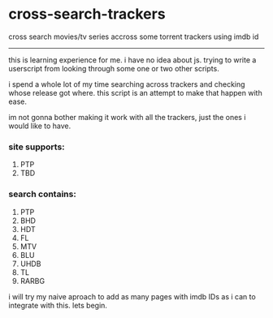 # cross-search-trackers
cross search movies/tv series accross some torrent trackers using imdb id

---
this is learning experience for me. i have no idea about js. trying to write a userscript from looking through some one or two other scripts.

i spend a whole lot of my time searching across trackers and checking whose release got where. this script is an attempt to make that happen with ease.

im not gonna bother making it work with all the trackers, just the ones i would like to have.

### site supports:
1. PTP
2. TBD

### search contains:
1. PTP
2. BHD
3. HDT
4. FL
5. MTV
6. BLU
7. UHDB
8. TL
9. RARBG

i will try my naive aproach to add as many pages with imdb IDs as i can to integrate with this. lets begin.
